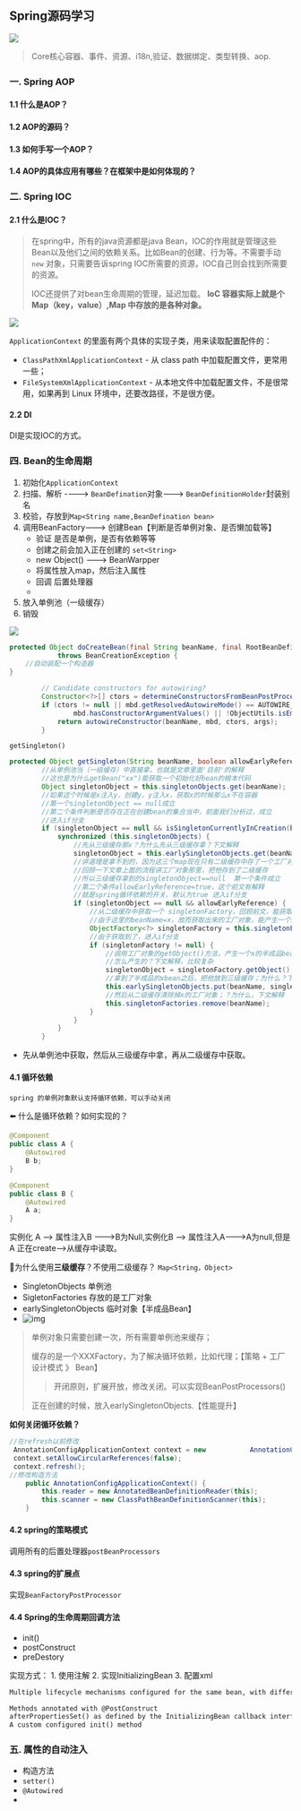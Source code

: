 ## Spring源码学习

![](https://cdn.jsdelivr.net/gh/Leeco1997/images@master/img/spring.jpg)

> Core核心容器、事件、资源、i18n,验证、数据绑定、类型转换、aop.

### 一. Spring AOP

#### 1.1 什么是AOP？

#### 1.2 AOP的源码？

#### 1.3 如何手写一个AOP？

#### 1.4 AOP的具体应用有哪些？在框架中是如何体现的？





### 二. Spring IOC

#### 2.1 什么是IOC？

> 在spring中，所有的java资源都是java Bean，IOC的作用就是管理这些Bean以及他们之间的依赖关系。比如Bean的创建、行为等。不需要手动`new` 对象，只需要告诉spring IOC所需要的资源，IOC自己则会找到所需要的资源。
>
> IOC还提供了对bean生命周期的管理，延迟加载。  **IoC 容器实际上就是个 Map（key，value）,Map 中存放的是各种对象。**

![](https://cdn.jsdelivr.net/gh/Leeco1997/images@master/img/applicationContext.jpg)

`ApplicationContext` 的里面有两个具体的实现子类，用来读取配置配件的：

- `ClassPathXmlApplicationContext` - 从 class path 中加载配置文件，更常用一些；
- `FileSystemXmlApplicationContext` - 从本地文件中加载配置文件，不是很常用，如果再到 Linux 环境中，还要改路径，不是很方便。

#### 2.2 DI

DI是实现IOC的方式。



### 四. Bean的生命周期

1. 初始化`ApplicationContext`
2. 扫描、解析 ---->  `BeanDefination`对象---> `BeanDefinitionHolder`封装别名
3. 校验，存放到`Map<String name,BeanDefination bean>`
4. 调用BeanFactory---> 创建Bean【判断是否单例对象、是否懒加载等】
   + 验证  是否是单例，是否有依赖等等
   + 创建之前会加入正在创建的 `set<String>`
   + new Object() ---> BeanWarpper
   + 将属性放入map，然后注入属性
   + 回调 后置处理器
   + ​	
5. 放入单例池（一级缓存）
6. 销毁

![](https://cdn.jsdelivr.net/gh/Leeco1997/images@master/img/newBean.jpg)

```java
protected Object doCreateBean(final String beanName, final RootBeanDefinition mbd, final @Nullable Object[] args)
			throws BeanCreationException {
    //自动装配一个构造器
}

		// Candidate constructors for autowiring?
		Constructor<?>[] ctors = determineConstructorsFromBeanPostProcessors(beanClass, beanName);
		if (ctors != null || mbd.getResolvedAutowireMode() == AUTOWIRE_CONSTRUCTOR ||
				mbd.hasConstructorArgumentValues() || !ObjectUtils.isEmpty(args)) {
			return autowireConstructor(beanName, mbd, ctors, args);
		}

```

`getSingleton()`

```java
protected Object getSingleton(String beanName, boolean allowEarlyReference) {
		//从单例池当（一级缓存）中直接拿，也就是文章里面'目前'的解释
		//这也是为什么getBean("xx")能获取一个初始化好bean的根本代码
		Object singletonObject = this.singletonObjects.get(beanName);
		//如果这个时候是x注入y，创建y，y注入x，获取x的时候那么x不在容器
		//第一个singletonObject == null成立
		//第二个条件判断是否存在正在创建bean的集合当中，前面我们分析过，成立
		//进入if分支
		if (singletonObject == null && isSingletonCurrentlyInCreation(beanName)) {
			synchronized (this.singletonObjects) {
				//先从三级缓存那x？为什么先从三级缓存拿？下文解释
				singletonObject = this.earlySingletonObjects.get(beanName);
				//讲道理是拿不到的，因为这三个map现在只有二级缓存中存了一个工厂对象
				//回顾一下文章上面的流程讲工厂对象那里，把他存到了二级缓存
				//所以三级缓存拿到的singletonObject==null  第一个条件成立
				//第二个条件allowEarlyReference=true，这个前文有解释
				//就是spring循环依赖的开关，默认为true 进入if分支
				if (singletonObject == null && allowEarlyReference) {
					//从二级缓存中获取一个 singletonFactory，回顾前文，能获取到
					//由于这里的beanName=x，故而获取出来的工厂对象，能产生一个x半成品bean
					ObjectFactory<?> singletonFactory = this.singletonFactories.get(beanName);
					//由于获取到了，进入if分支
					if (singletonFactory != null) {
						//调用工厂对象的getObject()方法，产生一个x的半成品bean
						//怎么产生的？下文解释，比较复杂
						singletonObject = singletonFactory.getObject();
						//拿到了半成品的xbean之后，把他放到三级缓存；为什么？下文解释
						this.earlySingletonObjects.put(beanName, singletonObject);
						//然后从二级缓存清除掉x的工厂对象；？为什么，下文解释
						this.singletonFactories.remove(beanName);
					}
				}
			}
		}

```

+ 先从单例池中获取，然后从三级缓存中拿，再从二级缓存中获取。



#### 4.1 循环依赖

`spring 的单例对象默认支持循环依赖，可以手动关闭`

:arrow_left: 什么是循环依赖？如何实现的？

```java
@Component
public class A {
    @Autowired
    B b;
}

@Component
public class B {
    @Autowired
    A a;
}

```

实例化 A --> 属性注入B --->B为Null,实例化B --> 属性注入A--->A为null,但是A 正在create-->从缓存中读取。

:arrow_down_small:为什么使用**三级缓存**？不使用二级缓存？ `Map<String，Object>`

+ SingletonObjects  单例池
+ SigletonFactories   存放的是工厂对象
+ earlySingletonObjects  临时对象【半成品Bean】
+ ![img](https://img-blog.csdnimg.cn/20200320145943343.png?x-oss-process=image/watermark,type_ZmFuZ3poZW5naGVpdGk,shadow_10,text_aHR0cHM6Ly9ibG9nLmNzZG4ubmV0L2phdmFfbHl2ZWU=,size_16,color_FFFFFF,t_70)

> 单例对象只需要创建一次，所有需要单例池来缓存；
>
> 缓存的是一个XXXFactory，为了解决循环依赖，比如代理；【策略 + 工厂设计模式 》 Bean】
>
> > 开闭原则，扩展开放，修改关闭。可以实现BeanPostProcessors()
>
> 正在创建的时候，放入earlySingletonObjects.【性能提升】

**如何关闭循环依赖？**

```java
//在refresh以前修改
 AnnotationConfigApplicationContext context = new 	        AnnotationConfigApplicationContext(Application.class);
 context.setAllowCircularReferences(false);
 context.refresh();
//修改构造方法
    public AnnotationConfigApplicationContext() {
        this.reader = new AnnotatedBeanDefinitionReader(this);
        this.scanner = new ClassPathBeanDefinitionScanner(this);
    }
```

#### 4.2 spring的策略模式

调用所有的后置处理器`postBeanProcessors`

#### 4.3 spring的扩展点

实现`BeanFactoryPostProcessor`

#### 4.4 Spring的生命周期回调方法

+ init()
+ postConstruct
+ preDestory

实现方式： 1. 使用注解  2. 实现InitializingBean  3. 配置xml

```xml
Multiple lifecycle mechanisms configured for the same bean, with different initialization methods, are called as follows:

Methods annotated with @PostConstruct
afterPropertiesSet() as defined by the InitializingBean callback interface
A custom configured init() method
```



### 五. 属性的自动注入

+ 构造方法
+ `setter()`
+ `@Autowired`
+ 